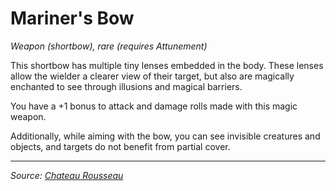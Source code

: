 # Mariner's Bow

_Weapon (shortbow), rare (requires Attunement)_

This shortbow has multiple tiny lenses embedded in the body. These lenses allow the wielder a clearer view of their target, but also are magically enchanted to see through illusions and magical barriers.

You have a +1 bonus to attack and damage rolls made with this magic weapon.

Additionally, while aiming with the bow, you can see invisible creatures and objects, and targets do not benefit from partial cover.

---

_Source: [Chateau Rousseau](https://github.com/mpanighetti/dnd5e-adventures/blob/main/tier-2/chateau-rousseau.md)_
